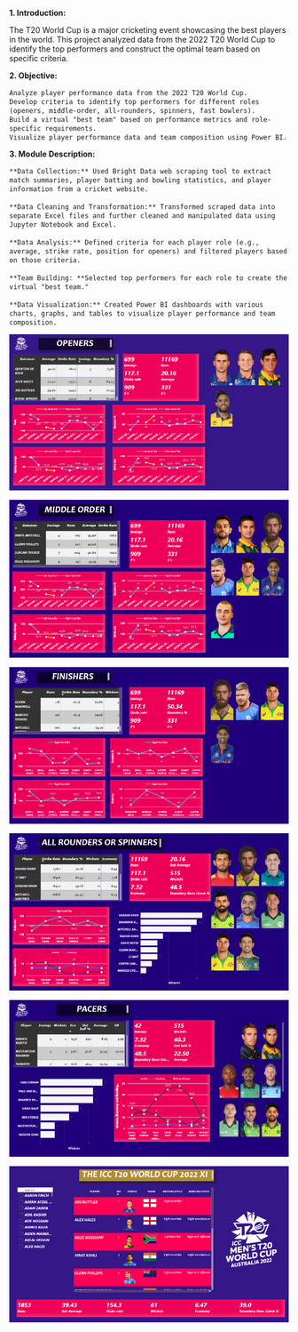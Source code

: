 **1. Introduction:**

The T20 World Cup is a major cricketing event showcasing the best players in the world. This project analyzed data from the 2022 T20 World Cup to identify the top performers and construct the optimal team based on specific criteria.

**2. Objective:**

    Analyze player performance data from the 2022 T20 World Cup.
    Develop criteria to identify top performers for different roles (openers, middle-order, all-rounders, spinners, fast bowlers).
    Build a virtual "best team" based on performance metrics and role-specific requirements.
    Visualize player performance data and team composition using Power BI.

**3. Module Description:**

    **Data Collection:** Used Bright Data web scraping tool to extract match summaries, player batting and bowling statistics, and player information from a cricket website.
    
    **Data Cleaning and Transformation:** Transformed scraped data into separate Excel files and further cleaned and manipulated data using Jupyter Notebook and Excel.
    
    **Data Analysis:** Defined criteria for each player role (e.g., average, strike rate, position for openers) and filtered players based on those criteria.
    
    **Team Building: **Selected top performers for each role to create the virtual "best team."

    **Data Visualization:** Created Power BI dashboards with various charts, graphs, and tables to visualize player performance and team composition.

![Openers](https://github.com/ImBatman-7/Cricket-Data-Analysis/blob/main/screens/1.png?raw=true)

![Middle_Order](https://github.com/ImBatman-7/Cricket-Data-Analysis/blob/main/screens/2.png?raw=true)

![Finishers](https://github.com/ImBatman-7/Cricket-Data-Analysis/blob/main/screens/3.png?raw=true)

![All_rounder](https://github.com/ImBatman-7/Cricket-Data-Analysis/blob/main/screens/4.png?raw=true)

![Faster](https://github.com/ImBatman-7/Cricket-Data-Analysis/blob/main/screens/5.png?raw=true)

![XI](https://github.com/ImBatman-7/Cricket-Data-Analysis/blob/main/screens/6.png?raw=true)
